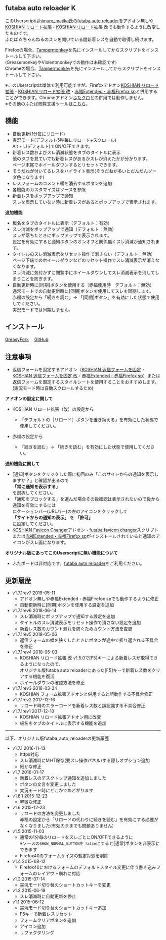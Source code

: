 ## futaba auto reloader K
このUserscriptは[himuro\_majika](https://github.com/himuro-majika)氏の[futaba auto reloader](https://github.com/himuro-majika/futaba_auto_reloader)をアドオン無しや[KOSHIAN リロード拡張](https://addons.mozilla.org/ja/firefox/addon/koshian-reload-futaba/)・[KOSHIAN リロード拡張 改](https://github.com/akoya-tomo/koshian_reload_futaba_kai)でも動作するように改変したものです。  
ふたば☆ちゃんねるのスレを開いている間新着レスを自動で取得し続けます。  

Firefoxの場合、[Tampermonkey](https://addons.mozilla.org/ja/firefox/addon/tampermonkey/)を先にインスールしてからスクリプトをインストールして下さい。  
(GreasemonkeyやViolentmonkeyでの動作は未確認です)  
Chromeの場合、[Tampermonkey](https://chrome.google.com/webstore/detail/tampermonkey/dhdgffkkebhmkfjojejmpbldmpobfkfo)を先にインスールしてからスクリプトをインストールして下さい。  

※このUserscriptは単体で利用可能ですが、Firefoxアドオン[KOSHIAN リロード拡張](https://addons.mozilla.org/ja/firefox/addon/koshian-reload-futaba/)・[KOSHIAN リロード拡張 改](https://github.com/akoya-tomo/koshian_reload_futaba_kai)・[赤福Extended・赤福Firefox sp](http://toshiakisp.github.io/akahuku-firefox-sp/)と併用することができます。Chromeアドオン[ふたクロ](http://futakuro.com/)との併用では動作しません。  
※その他のふたば閲覧支援ツールは[こちら](https://github.com/akoya-tomo/futaba_auto_reloader_K/wiki/)。


## 機能
* 自動更新(1分毎にリロード)
* 実況モード(デフォルト5秒毎にリロード+スクロール)  
  Alt + L(デフォルト)でON/OFFできます。
* 新着レス数およびスレ消滅状態をタブのタイトルに表示  
  他のタブを見ていても新着レスがあるかスレが消えたかが分かります。  
  ページ末尾でホイールダウンするとリセットできます。  
* そうだねが付いてるレスをハイライト表示(そうだねが多いとだんだんソーダ色になります)
* レスフォームのコメント欄を消去するボタンを追加
* 各機能のカスタマイズはソースを参照
* 新着レスをポップアップで通知  
  スレを表示していない時に新着レスがあるとポップアップで表示されます。  

**追加機能**  

* 板名をタブのタイトルに表示（デフォルト：有効）  
* スレ消滅をポップアップで通知（デフォルト：無効）  
  スレが落ちたときにポップアップで表示されます。  
  設定を有効にすると通知ボタンのオンオフと関係無くスレ消滅が通知されます。  
* タイトルのスレ消滅表示をリセット操作で消さない（デフォルト：無効）  
  ページ下端でのホイールダウンなどのリセット操作でスレ消滅表示が消えなくなります。  
  スレ消滅に気付かずに閲覧中にホイールダウンしてスレ消滅表示を消してしまうことを防ぎます。  
* 自動更新時に\[同期\]ボタンを使用する（赤福使用時　デフォルト：無効）  
  通常モードでの自動更新時に\[同期\]ボタンを使用してスレを同期します。  
  赤福の設定から「続きを読む」→ 「\[同期\]ボタン」を有効にした状態で使用してください。  
  実況モードでは同期しません。  

## インストール
[GreasyFork](https://greasyfork.org/ja/scripts/36235-futaba-auto-reloader-k)　
[GitHub](https://github.com/akoya-tomo/futaba_auto_reloader_K/raw/master/futaba_auto_reloader.user.js)


## 注意事項
* 返信フォームを固定するアドオン（[KOSHIAN 返信フォームを固定](https://addons.mozilla.org/ja/firefox/addon/koshian-float-form/)・[KOSHIAN 返信フォームを固定 改](https://github.com/akoya-tomo/koshian_float_form_kai/)・[赤福Extended・赤福Firefox sp](http://toshiakisp.github.io/akahuku-firefox-sp/)）または返信フォームを固定するスタイルシートを使用することをおすすめします。  
(実況モード時は自動スクロールするため)  

**アドオンの設定に関して**

* KOSHIAN リロード拡張（改）の設定から
  - 「デフォルトの［リロード］ボタンを置き換える」を有効にした状態で使用してください。  

* 赤福の設定から  
  - 「続きを読む」→ 「続きを読む」を有効にした状態で使用してください。  

**通知機能に関して**

*  [通知]ボタンをクリックした際に初回のみ「このサイトからの通知を表示しますか？」と確認が出るので  
	 **「常に通知を表示する」**  
	 を選択してください。  
*	「通知をブロックする」を選んだ場合その後確認は表示されないので後から通知を有効にするには  
	ロケーションバー(URLバー)の左のアイコンをクリックして  
	 **「サイトからの通知の表示」** を **「許可」**  
	 に設定してください。
* [KOSHIAN Favicon Changer](https://addons.mozilla.org/ja/firefox/addon/koshian-favicon-changer/)アドオン・[futaba favicon changer](https://greasyfork.org/ja/scripts/39342-futaba-favicon-changer/)スクリプトまたは[赤福Extended・赤福Firefox sp](http://toshiakisp.github.io/akahuku-firefox-sp/)がインストールされていると通知のアイコンがスレ画になります。  

**オリジナル版にあってこのUserscriptに無い機能について**

* ふたボードは非対応です。[futaba auto reloader](https://github.com/himuro-majika/futaba_auto_reloader)をご利用ください。  

## 更新履歴

* v1.7.1rev7 2019-05-11
  - アドオン無しや赤福Extended・赤福Firefox spでも動作するように修正
  - 自動更新時に\[同期\]ボタンを使用する設定を追加
* v1.7.1rev6 2018-06-14
  - スレ消滅時にポップアップで通知する設定を追加
  - タイトルのスレ消滅表示をリセット操作で消さない設定を追加
  - 新着レス数のカウント漏れを防ぐためカウント方法を変更
* v1.7.1rev5 2018-05-06
  - 返信フォームの幅を狭くしたときにボタンが途中で折り返される不具合を修正
* v1.7.1rev4 2018-05-03
  - KOSHIAN リロード拡張 改 v1.5.0で[F5]キーによる新着レスが取得できるようになったので、  
    オリジナル版futaba auto reloaderにあった[F5]キーで新着レス数をクリアする機能を復活
  - ホイールダウンの確認方法を修正
* v1.7.1rev3 2018-03-24
  - KOSHIAN フォーム拡張アドオンと併用すると誤動作する不具合修正
* v1.7.1rev2 2017-12-16
  - リロード時のエラーコードを新着レス数と誤認識する不具合修正
* v1.7.1rev1 2017-12-10
  - KOSHIAN リロード拡張アドオン用に改変
  - 板名をタブのタイトルに表示する機能を追加

***

以下、オリジナル版futaba\_auto\_reloaderの更新履歴  

* v1.7.1 2016-11-13
  - https対応
  - スレ消滅時にMHT保存(要スレ操作パネル)する隠しオプション追加
  - 細かな修正
* v1.7 2016-01-17
  - 新着レスのデスクトップ通知を追加しました
  - ボタンの文言を変更しました
  - 実況モード時にどこかでめどがります
* v1.6.1 2015-12-23
  - 軽微な修正
* v1.6 2015-12-23
  - リロードの方法を変更しました  
    赤福の設定から「リロードの代わりに続きを読む」を有効にする必要がなくなりました(有効のままでも問題ありません)
* v1.5 2015-11-03
  - 通常の1分毎のリロードをスレごとにON/OFFできるように  
    ※ソースの` SHOW_NORMAL_BUTTON `を `false`にすると[通常]ボタンを非表示にできます
  - Firefox40のフォームサイズの暫定対処を削除
* v1.4 2015-08-12
  - Firefox40におけるフォームのデフォルトスタイル変更に伴う書き込みフォームのレイアウト崩れに対応
* v1.3 2015-07-14
  - 実況モード切り替えショートカットキーを変更
* v1.2 2015-06-19
  - スレ消滅時に自動更新を停止
* v1.1 2015-06-12
  - 実況モード切り替えショートカットキー追加
  - F5キーで新着レスリセット
  - フォームクリアボタンを追加
  - アイコン追加
  - リファクタリング
